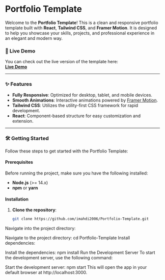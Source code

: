 # Portfolio Template

Welcome to the **Portfolio Template**! This is a clean and responsive portfolio template built with **React**, **Tailwind CSS**, and **Framer Motion**. It is designed to help you showcase your skills, projects, and professional experience in an elegant and modern way.

### 🚀 Live Demo

You can check out the live version of the template here:  
[**Live Demo**](https://porofile-template.netlify.app)

---

### ✨ Features

- **Fully Responsive**: Optimized for desktop, tablet, and mobile devices.
- **Smooth Animations**: Interactive animations powered by [Framer Motion](https://www.framer.com/motion/).
- **Tailwind CSS**: Utilizes the utility-first CSS framework for rapid development.
- **React**: Component-based structure for easy customization and extension.

---

### 🛠️ Getting Started

Follow these steps to get started with the Portfolio Template:

#### Prerequisites

Before running the project, make sure you have the following installed:

- **Node.js** (>= 14.x)
- **npm** or **yarn**

#### Installation

1. **Clone the repository**:

   ```bash
   git clone https://github.com/imahdi2006/Portfolio-Template.git
Navigate into the project directory:

Navigate to the project directory:
cd Portfolio-Template
Install dependencies:

Install the dependencies:
npm install
Run the Development Server
To start the development server, use the following command:

Start the development server:
npm start
This will open the app in your default browser at http://localhost:3000.

